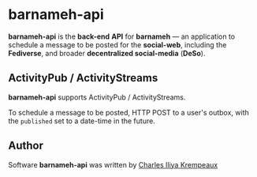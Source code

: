 # barnameh-api

**barnameh-api** is the **back-end** **API** for **barnameh** — an application to schedule a message to be posted for the **social-web**, including the **Fediverse**, and broader **decentralized social-media** (**DeSo**).

## ActivityPub / ActivityStreams

**barnameh-api** supports ActivityPub / ActivityStreams.

To schedule a message to be posted, HTTP POST to a user's outbox, with the `published` set to a date-time in the future.

## Author

Software **barnameh-api** was written by [Charles Iliya Krempeaux](http://reiver.link)
